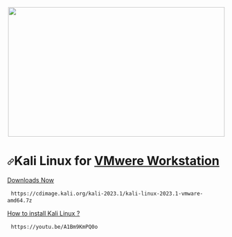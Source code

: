 <div align='center'><a href='https://www.kali.org/''><img width='500' height='300' src='https://www.bleepstatic.com/content/hl-images/2023/03/13/kali-moto.jpg'/></a> </div>

<h1 tabindex="-1" dir="auto"><a id="user-content-yarn-and-nodejs-for-github-actions" class="anchor" aria-hidden="true" href="#yarn-and-nodejs-for-github-actions"><svg class="octicon octicon-link" viewBox="0 0 16 16" version="1.1" width="16" height="16" aria-hidden="true"><path d="m7.775 3.275 1.25-1.25a3.5 3.5 0 1 1 4.95 4.95l-2.5 2.5a3.5 3.5 0 0 1-4.95 0 .751.751 0 0 1 .018-1.042.751.751 0 0 1 1.042-.018 1.998 1.998 0 0 0 2.83 0l2.5-2.5a2.002 2.002 0 0 0-2.83-2.83l-1.25 1.25a.751.751 0 0 1-1.042-.018.751.751 0 0 1-.018-1.042Zm-4.69 9.64a1.998 1.998 0 0 0 2.83 0l1.25-1.25a.751.751 0 0 1 1.042.018.751.751 0 0 1 .018 1.042l-1.25 1.25a3.5 3.5 0 1 1-4.95-4.95l2.5-2.5a3.5 3.5 0 0 1 4.95 0 .751.751 0 0 1-.018 1.042.751.751 0 0 1-1.042.018 1.998 1.998 0 0 0-2.83 0l-2.5 2.5a1.998 1.998 0 0 0 0 2.83Z"></path></svg></a>Kali Linux for <a target='_blank' href='https://github.com/RajusHacking/VMwere-Workstation-17-pro'>VMwere Workstation</a></h1>
  
  <a href='https://cdimage.kali.org/kali-2023.1/kali-linux-2023.1-vmware-amd64.7z' dir="auto">Downloads Now</a>
  <p class="highlight highlight-source-shell notranslate position-relative overflow-auto" dir="auto">
    <pre> <code>https://cdimage.kali.org/kali-2023.1/kali-linux-2023.1-vmware-amd64.7z</code> </pre></p>
    
  <a href="https://youtu.be/A1Bm9KmPQ0o"> How to install Kali Linux ? </a>
  <div class="highlight highlight-source-shell notranslate position-relative overflow-auto" dir="auto">
    <pre> <code>https://youtu.be/A1Bm9KmPQ0o</code> </pre></div>


